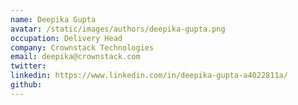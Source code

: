 ```yaml
---
name: Deepika Gupta
avatar: /static/images/authors/deepika-gupta.png
occupation: Delivery Head
company: Crownstack Technologies
email: deepika@crownstack.com
twitter: 
linkedin: https://www.linkedin.com/in/deepika-gupta-a4022811a/
github: 
---
```


